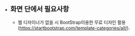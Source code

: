 - ## 화면 단에서 필요사항
    - 웹 디자이너가 없을 시 BootStrap이용한 무료 디자인 활용  
    (https://startbootstrap.com/template-categories/all/).